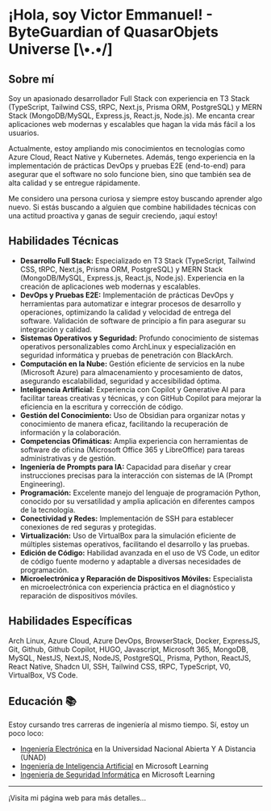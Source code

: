 # ¡Hola, soy Victor Emmanuel! - ByteGuardian of QuasarObjets Universe [\•.•/] 

## Sobre mí

Soy un apasionado desarrollador Full Stack con experiencia en T3 Stack (TypeScript, Tailwind CSS, tRPC, Next.js, Prisma ORM, PostgreSQL) y MERN Stack (MongoDB/MySQL, Express.js, React.js, Node.js). Me encanta crear aplicaciones web modernas y escalables que hagan la vida más fácil a los usuarios.

Actualmente, estoy ampliando mis conocimientos en tecnologías como Azure Cloud, React Native y Kubernetes. Además, tengo experiencia en la implementación de prácticas DevOps y pruebas E2E (end-to-end) para asegurar que el software no solo funcione bien, sino que también sea de alta calidad y se entregue rápidamente.

Me considero una persona curiosa y siempre estoy buscando aprender algo nuevo. Si estás buscando a alguien que combine habilidades técnicas con una actitud proactiva y ganas de seguir creciendo, ¡aquí estoy!


## Habilidades Técnicas 

- **Desarrollo Full Stack:** Especializado en T3 Stack (TypeScript, Tailwind CSS, tRPC, Next.js, Prisma ORM, PostgreSQL) y MERN Stack (MongoDB/MySQL, Express.js, React.js, Node.js). Experiencia en la creación de aplicaciones web modernas y escalables.
- **DevOps y Pruebas E2E:** Implementación de prácticas DevOps y herramientas para automatizar e integrar procesos de desarrollo y operaciones, optimizando la calidad y velocidad de entrega del software. Validación de software de principio a fin para asegurar su integración y calidad.
- **Sistemas Operativos y Seguridad:** Profundo conocimiento de sistemas operativos personalizables como ArchLinux y especialización en seguridad informática y pruebas de penetración con BlackArch.
- **Computación en la Nube:** Gestión eficiente de servicios en la nube (Microsoft Azure) para almacenamiento y procesamiento de datos, asegurando escalabilidad, seguridad y accesibilidad óptima.
- **Inteligencia Artificial:** Experiencia con Copilot y Generative AI para facilitar tareas creativas y técnicas, y con GitHub Copilot para mejorar la eficiencia en la escritura y corrección de código.
- **Gestión del Conocimiento:** Uso de Obsidian para organizar notas y conocimiento de manera eficaz, facilitando la recuperación de información y la colaboración.
- **Competencias Ofimáticas:** Amplia experiencia con herramientas de software de oficina (Microsoft Office 365 y LibreOffice) para tareas administrativas y de gestión.
- **Ingeniería de Prompts para IA:** Capacidad para diseñar y crear instrucciones precisas para la interacción con sistemas de IA (Prompt Engineering).
- **Programación:** Excelente manejo del lenguaje de programación Python, conocido por su versatilidad y amplia aplicación en diferentes campos de la tecnología.
- **Conectividad y Redes:** Implementación de SSH para establecer conexiones de red seguras y protegidas.
- **Virtualización:** Uso de VirtualBox para la simulación eficiente de múltiples sistemas operativos, facilitando el desarrollo y las pruebas.
- **Edición de Código:** Habilidad avanzada en el uso de VS Code, un editor de código fuente moderno y adaptable a diversas necesidades de programación.
- **Microelectrónica y Reparación de Dispositivos Móviles:** Especialista en microelectrónica con experiencia práctica en el diagnóstico y reparación de dispositivos móviles.


## Habilidades Específicas

Arch Linux, Azure Cloud, Azure DevOps, BrowserStack, Docker, ExpressJS, Git, Github, Github Copilot, HUGO, Javascript, Microsoft 365, MongoDB, MySQL, NestJS, NextJS, NodeJS, PostgreSQL, Prisma, Python, ReactJS, React Native, Shadcn UI, SSH, Tailwind CSS, tRPC, TypeScript, V0, VirtualBox, VS Code.


## Educación 📚

Estoy cursando tres carreras de ingeniería al mismo tiempo. Sí, estoy un poco loco:

- [Ingeniería Electrónica](https://estudios.unad.edu.co/ingenieria-electronica/) en la Universidad Nacional Abierta Y A Distancia (UNAD)
- [Ingeniería de Inteligencia Artificial](https://learn.microsoft.com/es-es/training/career-paths/ai-engineer) en Microsoft Learning
- [Ingeniería de Seguridad Informática](https://learn.microsoft.com/es-es/training/career-paths/security-engineer) en Microsoft Learning

---

¡Visita mi página web para más detalles...
